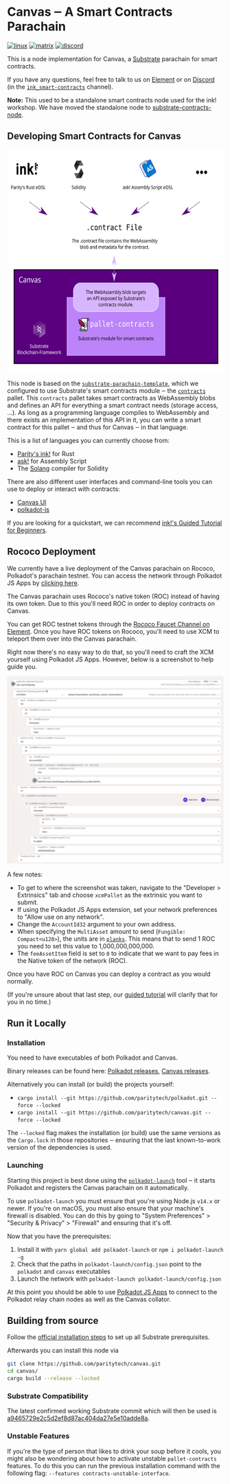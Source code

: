 # Canvas ‒ A Smart Contracts Parachain

[![linux][a1]][a2] [![matrix][k1]][k2] [![discord][l1]][l2]

[a1]: https://gitlab.parity.io/parity/canvas/badges/master/pipeline.svg
[a2]: https://gitlab.parity.io/parity/canvas/pipelines?ref=master
[k1]: https://img.shields.io/badge/matrix-chat-brightgreen.svg?style=flat
[k2]: https://riot.im/app/#/room/#ink:matrix.parity.io
[l1]: https://img.shields.io/discord/722223075629727774?style=flat-square&label=discord
[l2]: https://discord.com/invite/wGUDt2p

This is a node implementation for Canvas, a [Substrate](https://github.com/paritytech/substrate)
parachain for smart contracts.

If you have any questions, feel free to talk to us on [Element][k2] or on [Discord][l2]
(in the [`ink_smart-contracts`](https://discord.com/channels/722223075629727774/765280480609828864) channel).

**Note:** This used to be a standalone smart contracts node used for the ink! workshop. We
have moved the standalone node to [substrate-contracts-node](https://github.com/paritytech/substrate-contracts-node/).


## Developing Smart Contracts for Canvas

<div align="center">
    <img src="./.images/how-it-works.svg" alt="How it works" height="520" />
</div>

This node is based on the
[`substrate-parachain-template`](https://github.com/substrate-developer-hub/substrate-parachain-template/),
which we configured to use Substrate's smart contracts module ‒ the [`contracts`](https://github.com/paritytech/substrate/tree/master/frame/contracts)
pallet.
This `contracts` pallet takes smart contracts as WebAssembly blobs and defines an API
for everything a smart contract needs (storage access, …).
As long as a programming language compiles to WebAssembly and there exists an implementation
of this API in it, you can write a smart contract for this pallet ‒ and thus for Canvas ‒ in
that language.

This is a list of languages you can currently choose from:

* [Parity's ink!](https://github.com/paritytech/ink) for Rust
* [ask!](https://github.com/patractlabs/ask) for Assembly Script
* The [Solang](https://github.com/hyperledger-labs/solang) compiler for Solidity

There are also different user interfaces and command-line tools you can use to deploy
or interact with contracts:

* [Canvas UI](https://paritytech.github.io/canvas-ui/)
* [polkadot-js](https://polkadot.js.org/apps/)

If you are looking for a quickstart, we can recommend
[ink!'s Guided Tutorial for Beginners](https://substrate.dev/substrate-contracts-workshop/#/0/building-your-contract).

## Rococo Deployment

We currently have a live deployment of the Canvas parachain on Rococo, Polkadot's
parachain testnet. You can access the network through Polkadot JS Apps by [clicking here](https://polkadot.js.org/apps/?rpc=wss%3A%2F%2Fcanvas-rpc.parity.io#/explorer).

The Canvas parachain uses Rococo's native token (ROC) instead of having its own token.
Due to this you'll need ROC in order to deploy contracts on Canvas.

You can get ROC testnet tokens through the [Rococo Faucet Channel on Element](https://matrix.to/#/#rococo-faucet:matrix.org).
Once you have ROC tokens on Rococo, you'll need to use XCM to teleport them over into the
Canvas parachain.

Right now there's no easy way to do that, so you'll need to craft the XCM yourself using
Polkadot JS Apps. However, below is a screenshot to help guide you.

![ROC-to-CAN-XCM](./.images/roc-to-can-xcm.png)

A few notes:
- To get to where the screenshot was taken, navigate to the "Developer > Extrinsics" tab
  and choose `xcmPallet` as the extrinsic you want to submit.
- If using the Polkadot JS Apps extension, set your network preferences to "Allow use on
  any network".
- Change the `AccountId32` argument to your own address.
- When specifying the `MultiAsset` amount to send (`Fungible: Compact<u128>`), the units
  are in [`planks`](https://support.polkadot.network/support/solutions/articles/65000168663-how-many-planck-are-in-a-dot-).
  This means that to send 1 ROC you need to set this value to 1,000,000,000,000.
- The `feeAssetItem` field is set to `0` to indicate that we want to pay fees in the
  Native token of the network (ROC).

Once you have ROC on Canvas you can deploy a contract as you would normally.

(If you're unsure about that last step, our [guided tutorial](https://docs.substrate.io/tutorials/v3/ink-workshop/pt1/) 
will clarify that for you in no time.)

## Run it Locally

### Installation

You need to have executables of both Polkadot and Canvas.

Binary releases can be found here:
[Polkadot releases](https://github.com/paritytech/polkadot/releases),
[Canvas releases](https://github.com/paritytech/canvas/releases).

Alternatively you can install (or build) the projects yourself:

* `cargo install --git https://github.com/paritytech/polkadot.git --force --locked`
* `cargo install --git https://github.com/paritytech/canvas.git --force --locked`

The `--locked` flag makes the installation (or build) use the same versions as the `Cargo.lock`
in those repositories ‒ ensuring that the last known-to-work version of the dependencies is used.

### Launching

Starting this project is best done using the [`polkadot-launch`](https://github.com/paritytech/polkadot-launch) tool ‒
it starts Polkadot and registers the Canvas parachain on it automatically.

To use `polkadot-launch` you must ensure that you're using Node.js `v14.x` or newer. If
you're on macOS, you must also ensure that your machine's firewall is disabled. You can
do this by going to "System Preferences" > "Security & Privacy" > "Firewall" and ensuring
that it's off.

Now that you have the prerequisites:
1. Install it with `yarn global add polkadot-launch` or `npm i polkadot-launch -g`
1. Check that the paths in `polkadot-launch/config.json` point to the `polkadot` and `canvas` executables
1. Launch the network with `polkadot-launch polkadot-launch/config.json`

At this point you should be able to use [Polkadot JS Apps](https://polkadot.js.org/apps/)
to connect to the Polkadot relay chain nodes as well as the Canvas collator.

## Building from source

Follow the [official installation steps](https://substrate.dev/docs/en/knowledgebase/getting-started/)
to set up all Substrate prerequisites.

Afterwards you can install this node via

```bash
git clone https://github.com/paritytech/canvas.git
cd canvas/
cargo build --release --locked 
```

### Substrate Compatibility

The latest confirmed working Substrate commit which will then be used is
[a9465729e2c5d2ef8d87ac404da27e5e10adde8a](https://github.com/paritytech/substrate/commit/a9465729e2c5d2ef8d87ac404da27e5e10adde8a).

### Unstable Features

If you're the type of person that likes to drink your soup before it cools, you might
also be wondering about how to activate unstable `pallet-contracts` features. To do this
you can run the previous installation command with the following flag: 
`--features contracts-unstable-interface`.
